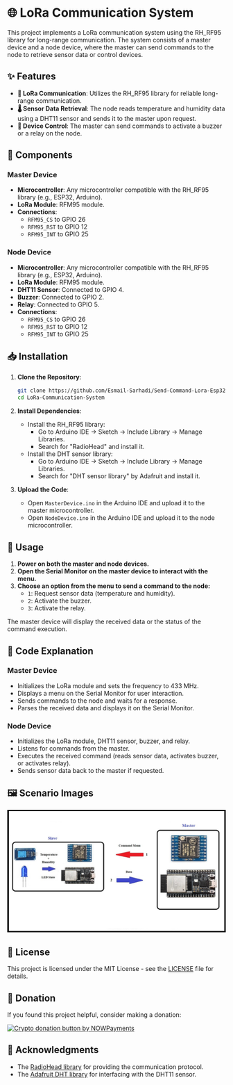                 
 
# 🌐 LoRa Communication System

This project implements a LoRa communication system using the RH_RF95 library for long-range communication. The system consists of a master device and a node device, where the master can send commands to the node to retrieve sensor data or control devices.

## ✨ Features

- **📡 LoRa Communication**: Utilizes the RH_RF95 library for reliable long-range communication.
- **🌡️ Sensor Data Retrieval**: The node reads temperature and humidity data using a DHT11 sensor and sends it to the master upon request.
- **🔔 Device Control**: The master can send commands to activate a buzzer or a relay on the node.

## 🔧 Components

### Master Device

- **Microcontroller**: Any microcontroller compatible with the RH_RF95 library (e.g., ESP32, Arduino).
- **LoRa Module**: RFM95 module.
- **Connections**:
  - `RFM95_CS` to GPIO 26
  - `RFM95_RST` to GPIO 12
  - `RFM95_INT` to GPIO 25

### Node Device

- **Microcontroller**: Any microcontroller compatible with the RH_RF95 library (e.g., ESP32, Arduino).
- **LoRa Module**: RFM95 module.
- **DHT11 Sensor**: Connected to GPIO 4.
- **Buzzer**: Connected to GPIO 2.
- **Relay**: Connected to GPIO 5.
- **Connections**:
  - `RFM95_CS` to GPIO 26
  - `RFM95_RST` to GPIO 12
  - `RFM95_INT` to GPIO 25

## 📥 Installation

1. **Clone the Repository**:
    ```bash
    git clone https://github.com/Esmail-Sarhadi/Send-Command-Lora-Esp32.git
    cd LoRa-Communication-System
    ```

2. **Install Dependencies**:
    - Install the RH_RF95 library:
      - Go to Arduino IDE -> Sketch -> Include Library -> Manage Libraries.
      - Search for "RadioHead" and install it.
    - Install the DHT sensor library:
      - Go to Arduino IDE -> Sketch -> Include Library -> Manage Libraries.
      - Search for "DHT sensor library" by Adafruit and install it.

3. **Upload the Code**:
    - Open `MasterDevice.ino` in the Arduino IDE and upload it to the master microcontroller.
    - Open `NodeDevice.ino` in the Arduino IDE and upload it to the node microcontroller.

## 🚀 Usage

1. **Power on both the master and node devices.**
2. **Open the Serial Monitor on the master device to interact with the menu.**
3. **Choose an option from the menu to send a command to the node:**
    - `1`: Request sensor data (temperature and humidity).
    - `2`: Activate the buzzer.
    - `3`: Activate the relay.

The master device will display the received data or the status of the command execution.

## 📝 Code Explanation

### Master Device

- Initializes the LoRa module and sets the frequency to 433 MHz.
- Displays a menu on the Serial Monitor for user interaction.
- Sends commands to the node and waits for a response.
- Parses the received data and displays it on the Serial Monitor.

### Node Device

- Initializes the LoRa module, DHT11 sensor, buzzer, and relay.
- Listens for commands from the master.
- Executes the received command (reads sensor data, activates buzzer, or activates relay).
- Sends sensor data back to the master if requested.

## 🖼️ Scenario Images

![Scenario 3](1.jpg)

## 📄 License

This project is licensed under the MIT License - see the [LICENSE](LICENSE) file for details.

## 💖 Donation

If you found this project helpful, consider making a donation:

<a href="https://nowpayments.io/donation?api_key=REWCYVC-A1AMFK3-QNRS663-PKJSBD2&source=lk_donation&medium=referral" target="_blank">
     <img src="https://nowpayments.io/images/embeds/donation-button-black.svg" alt="Crypto donation button by NOWPayments">
</a>

## 🙏 Acknowledgments

- The [RadioHead library](http://www.airspayce.com/mikem/arduino/RadioHead/) for providing the communication protocol.
- The [Adafruit DHT library](https://github.com/adafruit/DHT-sensor-library) for interfacing with the DHT11 sensor.
